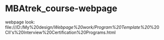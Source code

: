 # MBAtrek_course-webpage
webpage look: file:///D:/My%20design/_Webpage%20work/Program%20Template%20_%20CII's%20Interview%20Certification%20Programs.html
